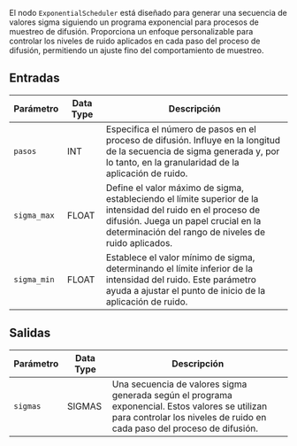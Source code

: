 El nodo `ExponentialScheduler` está diseñado para generar una secuencia de valores sigma siguiendo un programa exponencial para procesos de muestreo de difusión. Proporciona un enfoque personalizable para controlar los niveles de ruido aplicados en cada paso del proceso de difusión, permitiendo un ajuste fino del comportamiento de muestreo.

## Entradas

| Parámetro   | Data Type | Descripción                                                                                   |
|-------------|-------------|---------------------------------------------------------------------------------------------|
| `pasos`     | INT         | Especifica el número de pasos en el proceso de difusión. Influye en la longitud de la secuencia de sigma generada y, por lo tanto, en la granularidad de la aplicación de ruido. |
| `sigma_max` | FLOAT       | Define el valor máximo de sigma, estableciendo el límite superior de la intensidad del ruido en el proceso de difusión. Juega un papel crucial en la determinación del rango de niveles de ruido aplicados. |
| `sigma_min` | FLOAT       | Establece el valor mínimo de sigma, determinando el límite inferior de la intensidad del ruido. Este parámetro ayuda a ajustar el punto de inicio de la aplicación de ruido. |

## Salidas

| Parámetro | Data Type | Descripción                                                                                   |
|-----------|-------------|---------------------------------------------------------------------------------------------|
| `sigmas`  | SIGMAS      | Una secuencia de valores sigma generada según el programa exponencial. Estos valores se utilizan para controlar los niveles de ruido en cada paso del proceso de difusión. |

